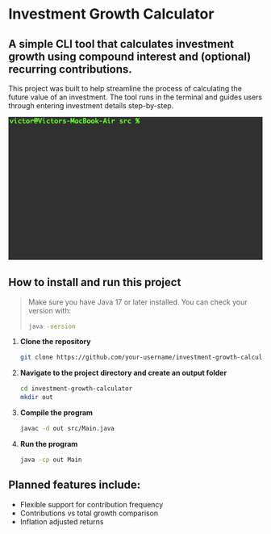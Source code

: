 # Investment Growth Calculator

## A simple CLI tool that calculates investment growth using compound interest and (optional) recurring contributions.

This project was built to help streamline the process of calculating the future value of an investment.
The tool runs in the terminal and guides users through entering investment details step-by-step.

![Demo of Investment Growth Calculator](assets/demo.gif)

## How to install and run this project

> Make sure you have Java 17 or later installed. You can check your version with:
> ```bash
> java -version
> ```

1. **Clone the repository**  
   ```bash
   git clone https://github.com/your-username/investment-growth-calculator.git
   ```

2. **Navigate to the project directory and create an output folder**
   ```bash
   cd investment-growth-calculator
   mkdir out
   ```
   
3. **Compile the program**
   ```bash
   javac -d out src/Main.java
   ```

4. **Run the program**  
   ```bash
   java -cp out Main
   ```

## Planned features include:
- Flexible support for contribution frequency
- Contributions vs total growth comparison
- Inflation adjusted returns